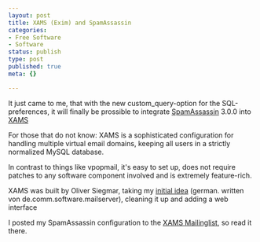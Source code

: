 ```yaml
---
layout: post
title: XAMS (Exim) and SpamAssassin
categories:
- Free Software
- Software
status: publish
type: post
published: true
meta: {}

---
```

<p>It just came to me, that with the new custom_query-option for the SQL-preferences, it will finally be prossible to integrate <a href="http://www.spamassassin.org">SpamAssassin</a> 3.0.0 into <a href="http://www.xams.org">XAMS</a></p>
<p>For those that do not know: XAMS is a sophisticated configuration for handling multiple virtual email domains, keeping all users in a strictly normalized MySQL database.
</p>
<p>In contrast to things like vpopmail, it's easy to set up, does not require patches to any software component involved and is extremely feature-rich.</p>
<p>XAMS was built by Oliver Siegmar, taking my <a href="http://www.pilif.ch/mail.txt">initial idea</a> (german. written von de.comm.software.mailserver), cleaning it up and adding a web interface</p>
<p>I posted my SpamAssassin configuration to the <a href="http://sourceforge.net/mailarchive/forum.php?thread_id=5638889&forum_id=8171">XAMS Mailinglist</a>, so read it there.</p>
